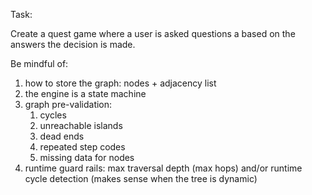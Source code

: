 Task:

Create a quest game where a user is asked questions a based on the answers the decision is made.

Be mindful of:

1. how to store the graph: nodes + adjacency list
2. the engine is a state machine
3. graph pre-validation:
   1. cycles
   2. unreachable islands
   3. dead ends
   4. repeated step codes
   5. missing data for nodes
4. runtime guard rails: max traversal depth (max hops) and/or runtime cycle detection (makes sense when the tree is dynamic)
